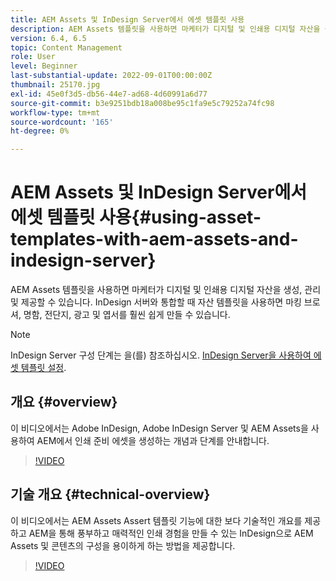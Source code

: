 ```yaml
---
title: AEM Assets 및 InDesign Server에서 에셋 템플릿 사용
description: AEM Assets 템플릿을 사용하면 마케터가 디지털 및 인쇄용 디지털 자산을 생성, 관리 및 제공할 수 있습니다. InDesign 서버와 통합할 때 자산 템플릿을 사용하면 마킹 브로셔, 명함, 전단지, 광고 및 엽서를 훨씬 쉽게 만들 수 있습니다.
version: 6.4, 6.5
topic: Content Management
role: User
level: Beginner
last-substantial-update: 2022-09-01T00:00:00Z
thumbnail: 25170.jpg
exl-id: 45e0f3d5-db56-44e7-ad68-4d60991a6d77
source-git-commit: b3e9251bdb18a008be95c1fa9e5c79252a74fc98
workflow-type: tm+mt
source-wordcount: '165'
ht-degree: 0%

---
```


# AEM Assets 및 InDesign Server에서 에셋 템플릿 사용{#using-asset-templates-with-aem-assets-and-indesign-server}

AEM Assets 템플릿을 사용하면 마케터가 디지털 및 인쇄용 디지털 자산을 생성, 관리 및 제공할 수 있습니다. InDesign 서버와 통합할 때 자산 템플릿을 사용하면 마킹 브로셔, 명함, 전단지, 광고 및 엽서를 훨씬 쉽게 만들 수 있습니다.

>[!NOTE]
>
>InDesign Server 구성 단계는 을(를) 참조하십시오. [InDesign Server을 사용하여 에셋 템플릿 설정](asset-templates-technical-video-setup.md).

## 개요 {#overview}

이 비디오에서는 Adobe InDesign, Adobe InDesign Server 및 AEM Assets을 사용하여 AEM에서 인쇄 준비 에셋을 생성하는 개념과 단계를 안내합니다.

>[!VIDEO](https://video.tv.adobe.com/v/25170?quality=12&learn=on)

## 기술 개요 {#technical-overview}

이 비디오에서는 AEM Assets Assert 템플릿 기능에 대한 보다 기술적인 개요를 제공하고 AEM을 통해 풍부하고 매력적인 인쇄 경험을 만들 수 있는 InDesign으로 AEM Assets 및 콘텐츠의 구성을 용이하게 하는 방법을 제공합니다.

>[!VIDEO](https://video.tv.adobe.com/v/17071?quality=12&learn=on)
